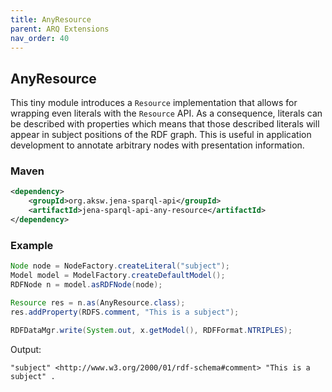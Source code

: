 ```yaml
---
title: AnyResource
parent: ARQ Extensions
nav_order: 40
---
```


## AnyResource

This tiny module introduces a `Resource` implementation that allows for wrapping even literals with the `Resource` API.
As a consequence, literals can be described with properties which means that those described literals will appear in subject positions of the RDF graph.
This is useful in application development to annotate arbitrary nodes with presentation information.

### Maven

```xml
<dependency>
    <groupId>org.aksw.jena-sparql-api</groupId>
    <artifactId>jena-sparql-api-any-resource</artifactId>
</dependency>
```

### Example

```java
Node node = NodeFactory.createLiteral("subject");
Model model = ModelFactory.createDefaultModel();
RDFNode n = model.asRDFNode(node);

Resource res = n.as(AnyResource.class);
res.addProperty(RDFS.comment, "This is a subject");

RDFDataMgr.write(System.out, x.getModel(), RDFFormat.NTRIPLES);
```

Output:

```
"subject" <http://www.w3.org/2000/01/rdf-schema#comment> "This is a subject" .
```

